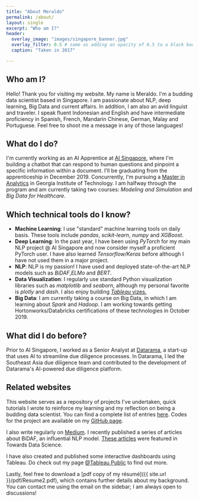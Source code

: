 ```yaml
---
title: "About Meraldo"
permalink: /about/
layout: single
excerpt: "Who am I?"
header:
  overlay_image: "images/singapore_banner.jpg"
  overlay_filter: 0.5 # same as adding an opacity of 0.5 to a black background
  caption: "Taken in 2017"

---
```

## Who am I?
Hello! Thank you for visiting my website. My name is Meraldo. I'm a budding data scientist based in Singapore. I am passionate about NLP, deep learning, Big Data and current affairs. In addition, I am also an avid linguist and traveler. I speak fluent Indonesian and English and have intermediate proficiency in  Spanish, French, Mandarin Chinese, German, Malay and Portuguese. Feel free to shoot me a message in any of those languages!

## What do I do?
I'm currently working as an AI Apprentice at [AI Singapore](https://www.aisingapore.org/), where I'm building a chatbot that can respond to human questions and pinpoint a specific information within a document. I'll be graduating from the apprenticeship in December 2019. Concurrently, I'm pursuing a [Master in Analytics](http://www.analytics.gatech.edu/) in Georgia Institute of Technology. I am halfway through the program and am currently taking two courses: *Modeling and Simulation* and *Big Data for Healthcare*.

## Which technical tools do I know?
- **Machine Learning**: I use "standard" machine learning tools on daily basis. These tools include *pandas*, *scikit-learn*, *numpy* and *XGBoost*.
- **Deep Learning**: In the past year, I have been using *PyTorch* for my main NLP project @ AI Singapore and now consider myself a proficient PyTorch user. I have also learned *Tensorflow/Keras* before although I have not used them in a major project.
- **NLP**: NLP is my passion! I have used and deployed state-of-the-art NLP models such as *BiDAF*,*ELMo* and *BERT*.
- **Data Visualization**: I regularly use standard Python visualization libraries such as *matplotlib* and *seaborn*, although my personal favorite is *plotly* and *dash*. I also enjoy building [*Tableau* vizes.](https://public.tableau.com/profile/meraldo.antonio#!/)
- **Big Data**: I am currently taking a course on Big Data, in which I am learning about *Spark* and *Hadoop*. I am working towards getting Hortonworks/Databricks certifications of these technologies in October 2019.

## What did I do before?
Prior to AI Singapore, I worked as a Senior Analyst at [Datarama](https://datarama.com), a start-up that uses AI to streamline due diligence processes. In Datarama, I led the Southeast Asia due diligence team and contributed to the development of Datarama's AI-powered due diligence platform.

## Related websites
This website serves as a repository of projects I've undertaken, quick tutorials I wrote to reinforce my learning and my reflection on being a budding data scientist. You can find a complete list of entries <a href = "https://meraldoantonio.github.io/blogposts/">here</a>. Codes for the project are available on my [GitHub page](https://github.com/meraldoantonio).

I also write regularly on [Medium](https://medium.com/@meraldo.antonio). I recently published a series of articles about BiDAF, an influential NLP model. [These articles](https://towardsdatascience.com/modeling-and-output-layers-in-bidaf-an-illustrated-guide-with-minions-f2e101a10d83) were featured in Towards Data Science.

I have also created and published some interactive dashboards using Tableau. Do check out my page [@Tableau Public](https://public.tableau.com/profile/meraldo.antonio#!/) to find out more.

Lastly, feel free to download a [pdf copy of my résumé]({{ site.url }}/pdf/Resume2.pdf), which contains further details about my background. You can contact me using the email on the sidebar; I am always open to discussions!
